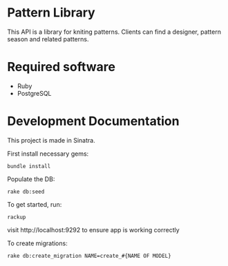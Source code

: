# Pattern Library

This API is a library for kniting patterns. Clients can find a designer, pattern season and related patterns.

# Required software

* Ruby
* PostgreSQL

# Development Documentation

This project is made in Sinatra.

First install  necessary gems:
```
bundle install
```

Populate the DB:
```
rake db:seed
```

To get started, run:

```
rackup
```

visit http://localhost:9292 to ensure app is working correctly

To create migrations:
```
rake db:create_migration NAME=create_#{NAME OF MODEL}
```
